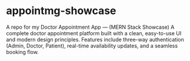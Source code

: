 # appointmg-showcase
A repo for my Doctor Appointment App — (MERN Stack Showcase) A complete doctor appointment platform built with a clean, easy-to-use UI and modern design principles. Features include three-way authentication (Admin, Doctor, Patient), real-time availability updates, and a seamless booking flow.
